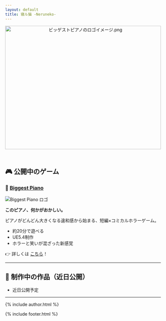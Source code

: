 ```yaml
---
layout: default
title: 寝ル猫 -Neruneko-
---
```


<link rel="stylesheet" href="../assets/styles.css">
<header>
  <img src="assets/images/logo_biggest_piano.png" alt="ビッゲストピアノのロゴイメージ.png" style="width:100%; max-height: 400px; object-fit: cover;">
</header>

## 🎮 公開中のゲーム

### 🔸 [Biggest Piano](./biggest-piano/index.html)

![Biggest Piano ロゴ](./biggest-piano/assets/images/logo_biggest_piano.png)

**このピアノ、何かがおかしい。**

ピアノがどんどん大きくなる違和感から始まる、短編×コミカルホラーゲーム。

- 約20分で遊べる
- UE5.4制作
- ホラーと笑いが混ざった新感覚

👉 詳しくは [こちら](./biggest-piano/index.html)！

---

## 🧪 制作中の作品（近日公開）

- 近日公開予定

---

{% include author.html %}

{% include footer.html %}

<link rel="icon" href="/assets/favicon.png" type="image/png">
